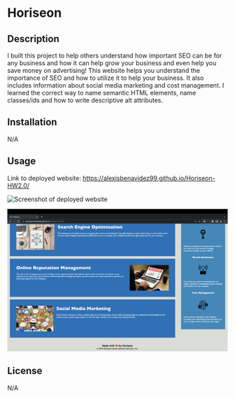 # Horiseon

## Description

I built this project to help others understand how important SEO can be for any business and how it can help grow your business and even help you save money on advertising! This website helps you understand the importance of SEO and how to utilize it to help your business. It also includes information about social media marketing and cost management. I learned the correct way to name semantic HTML elements, name classes/ids and how to write descriptive alt attributes.

## Installation

N/A

## Usage

Link to deployed website: https://alexisbenavidez99.github.io/Horiseon-HW2.0/

![Screenshot of deployed website](./Develop/assets/images/Screen%20Shot%202022-10-15%20at%206.54.18%20PM.png)

![Screenshot of deployed website](./Develop/assets/images/Screen%20Shot%202022-10-15%20at%206.54.28%20PM.png)

## License

N/A
